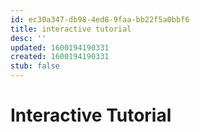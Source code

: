 ```yaml
---
id: ec30a347-db98-4ed8-9faa-bb22f5a0bbf6
title: interactive tutorial
desc: ''
updated: 1600194190331
created: 1600194190331
stub: false
---
```


# Interactive Tutorial
